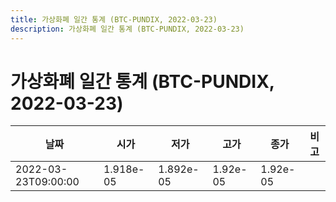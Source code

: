 ```yaml
---
title: 가상화폐 일간 통계 (BTC-PUNDIX, 2022-03-23)
description: 가상화폐 일간 통계 (BTC-PUNDIX, 2022-03-23)
---
```


가상화폐 일간 통계 (BTC-PUNDIX, 2022-03-23)
===

|날짜|시가|저가|고가|종가|비고|
|--|--|--|--|--|--|
|2022-03-23T09:00:00|1.918e-05|1.892e-05|1.92e-05|1.92e-05|    |
